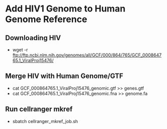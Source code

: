 # Add HIV1 Genome to Human Genome Reference

## Downloading HIV
- wget -r ftp://ftp.ncbi.nlm.nih.gov/genomes/all/GCF/000/864/765/GCF_000864765.1_ViralProj15476/

## Merge HIV with Human Genome/GTF
- cat GCF_000864765.1_ViralProj15476_genomic.gtf >> genes.gtf 
- cat GCF_000864765.1_ViralProj15476_genomic.fna >> genome.fa 

## Run cellranger mkref
- sbatch cellranger_mkref_job.sh
